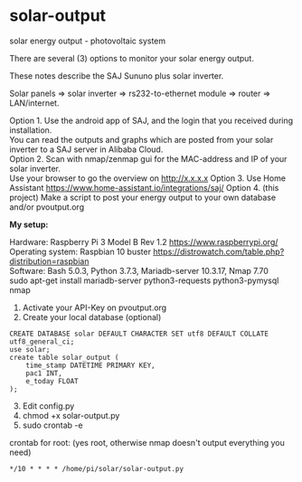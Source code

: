 # solar-output
solar energy output - photovoltaic system

There are several (3) options to monitor your solar energy output.

These notes describe the SAJ Sununo plus solar inverter.

Solar panels => solar inverter => rs232-to-ethernet module => router => LAN/internet.

Option 1. Use the android app of SAJ, and the login that you received during installation.  
   You can read the outputs and graphs which are posted from your solar inverter to a SAJ server in Alibaba Cloud.  
Option 2. Scan with nmap/zenmap gui for the MAC-address and IP of your solar inverter.  
   Use your browser to go the overview on http://x.x.x.x
Option 3. Use Home Assistant https://www.home-assistant.io/integrations/saj/
Option 4. (this project) Make a script to post your energy output to your own database and/or pvoutput.org  

**My setup:**

Hardware: Raspberry Pi 3 Model B Rev 1.2 https://www.raspberrypi.org/  
Operating system: Raspbian 10 buster https://distrowatch.com/table.php?distribution=raspbian     
Software: Bash 5.0.3, Python 3.7.3, Mariadb-server 10.3.17, Nmap 7.70   
sudo apt-get install mariadb-server python3-requests python3-pymysql nmap

1. Activate your API-Key on pvoutput.org
2. Create your local database (optional)

```
CREATE DATABASE solar DEFAULT CHARACTER SET utf8 DEFAULT COLLATE utf8_general_ci;
use solar;
create table solar_output (
	time_stamp DATETIME PRIMARY KEY,
	pac1 INT,
	e_today FLOAT
);
```
3. Edit config.py
4. chmod +x solar-output.py
5. sudo crontab -e

crontab for root: (yes root, otherwise nmap doesn't output everything you need)
```
*/10 * * * * /home/pi/solar/solar-output.py
```
